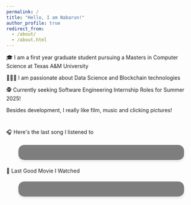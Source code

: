 ```yaml
---
permalink: /
title: "Hello, I am Nabarun!"
author_profile: true
redirect_from: 
  - /about/
  - /about.html
---
```


🎓 I am a first year graduate student pursuing a Masters in Computer Science at Texas A&M University

👨🏻‍💻 I am passionate about Data Science and Blockchain technologies

🕵️ Currently seeking Software Engineering Internship Roles for Summer 2025!


Besides development, I really like film, music and clicking pictures!

<div id="top-artists" class="top-artists-grid">
  <!-- Top artists will be displayed here -->
</div>

<script>
  // Fetch top artists from your server-side function
  async function fetchTopArtists() {
    try {
      // Fetch the Last.fm data from your API route
      const response = await fetch('/api/lastfm');
      const data = await response.json();

      // Extract top artists data
      const artists = data.topartists.artist;

      // Generate HTML for top artists
      const artistsHtml = artists.map(artist => `
        <div class="artist-card" style="background-image: url('${artist.image[3]['#text']}')">
          <div class="artist-info">
            <h3 class="artist-name">${artist.name}</h3>
            <p class="play-count">${artist.playcount} plays</p>
          </div>
        </div>
      `).join('');

      // Insert the generated HTML into the DOM
      document.getElementById('top-artists').innerHTML = artistsHtml;
    } catch (error) {
      console.error('Error fetching top artists:', error);
    }
  }

  // Call the function when the script loads
  fetchTopArtists();
</script>


<style>
  .top-artists-grid {
    display: grid;
    grid-template-columns: repeat(4, 1fr);
    gap: 15px;
    max-width: 800px;
    margin: 20px auto;
  }

  .artist-card {
    position: relative;
    aspect-ratio: 1 / 1;
    border-radius: 10px;
    overflow: hidden;
    background-size: cover;
    background-position: center;
  }

  .artist-info {
    position: absolute;
    bottom: 0;
    left: 0;
    right: 0;
    background: rgba(0, 0, 0, 0.7);
    padding: 10px;
    color: white;
  }

  .artist-name {
    margin: 0;
    font-size: 1em;
    white-space: nowrap;
    overflow: hidden;
    text-overflow: ellipsis;
  }

  .play-count {
    margin: 5px 0 0;
    font-size: 0.8em;
    opacity: 0.8;
  }

  @media (max-width: 768px) {
    .top-artists-grid {
      grid-template-columns: repeat(2, 1fr);
    }
  }
</style>

🎧 Here's the last song I listened to

<div id="lastfm-track" class="animated-card">
  <!-- Last played track will be displayed here -->
</div>

<script>
  // Fetch last played track from serverless function
  fetch('/api/lastfm')
    .then(response => response.json())
    .then(data => {
      const track = data.recenttracks.track[0];
      const trackName = track.name;
      const artistName = track.artist['#text'];
      const albumArt = track.image[3]['#text']; // Size 'large'

      // Update the DOM with the track information
      document.getElementById('lastfm-track').innerHTML = `
        <div class="content-wrapper">
          <img src="${albumArt}" alt="${trackName}" class="album-art" />
          <div class="track-info">
            <p class="now-playing">Last Played Track</p>
            <h2 class="track-name">${trackName}</h2>
            <p class="artist-name">${artistName}</p>
          </div>
        </div>
      `;
    })
    .catch(error => console.error('Error fetching Last.fm data:', error));
</script>

<style>
  .animated-card {
    background-image: url('/images/giphy.webp');
    background-size: cover;
    background-position: center;
    border-radius: 15px;
    padding: 20px;
    box-shadow: 0 4px 6px rgba(0, 0, 0, 0.1);
    max-width: 400px;
    margin: 20px auto;
    overflow: hidden;
    position: relative;
  }

  .animated-card::before {
    content: '';
    position: absolute;
    top: 0;
    left: 0;
    right: 0;
    bottom: 0;
    background: rgba(0, 0, 0, 0.5);
    backdrop-filter: blur(5px);
  }

  .content-wrapper {
    position: relative;
    z-index: 1;
    display: flex;
    align-items: center;
  }

  .album-art {
    width: 100px;
    height: 100px;
    border-radius: 10px;
    margin-right: 20px;
    box-shadow: 0 2px 4px rgba(0, 0, 0, 0.1);
  }

  .track-info {
    flex-grow: 1;
  }

  .now-playing {
    font-size: 0.8em;
    text-transform: uppercase;
    letter-spacing: 1px;
    color: rgba(255, 255, 255, 0.8);
    margin: 0;
  }

  .track-name {
    font-size: 1.4em;
    font-weight: bold;
    color: #ffffff;
    margin: 5px 0;
    white-space: nowrap;
    overflow: hidden;
    text-overflow: ellipsis;
  }

  .artist-name {
    font-size: 1em;
    color: rgba(255, 255, 255, 0.8);
    margin: 0;
  }
</style>

🍿 Last Good Movie I Watched

<div id="latest-movie" class="animated-card">
  <!-- Latest good movie will be displayed here -->
</div>

<script>
  async function fetchLatestMovie() {
    try {
      const response = await fetch('../api/latest-movie');
      const movie = await response.json();

      if (movie) {
        console.log('Fetched movie data:', movie); // Add this line for debugging
        document.getElementById('latest-movie').innerHTML = `
          <div class="content-wrapper">
            <img src="${movie.image}" alt="${movie.title}" class="movie-poster" />
            <div class="movie-info">
              <p class="now-watching">Latest Good Movie</p>
              <h2 class="movie-title">${movie.title}</h2>
              <p class="movie-rating">Rating: ${movie.rating}</p>
              <a href="${movie.link}" class="movie-link" target="_blank">See on Letterboxd</a>
            </div>
          </div>
        `;
      } else {
        document.getElementById('latest-movie').innerHTML = '<p>No good movies found recently.</p>';
      }
    } catch (error) {
      console.error('Error fetching latest movie:', error);
    }
  }

  // Call the function when the script loads
  fetchLatestMovie();
</script>

<style>
  .movie-poster {
    width: 100px;
    height: 150px;
    border-radius: 10px;
    margin-right: 20px;
    box-shadow: 0 2px 4px rgba(0, 0, 0, 0.1);
  }

  .movie-info {
    flex-grow: 1;
  }

  .movie-title {
    font-size: 0.4em;
    font-weight: bold;
    color: #ffffff;
    margin: 5px 0;
    white-space: nowrap;
    overflow: hidden;
    text-overflow: ellipsis;
  }

  .movie-rating {
    font-size: 1em;
    color: rgba(255, 255, 255, 0.8);
    margin: 0;
  }

  .movie-link {
    color: #ffffff;
    text-decoration: none;
    font-weight: bold;
  }
</style>